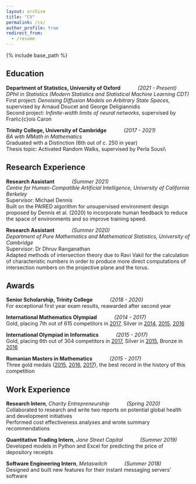 ```yaml
---
layout: archive
title: "CV"
permalink: /cv/
author_profile: true
redirect_from:
  - /resume
---
```


{% include base_path %}

## Education

**Department of Statistics, University of Oxford**&nbsp;&nbsp;&nbsp;&nbsp;&nbsp;&nbsp;&nbsp;&nbsp;&nbsp;&nbsp;&nbsp;&nbsp;_(2021 - Present)_\
_DPhil in Statistics (Modern Statistics and Statistical Machine Learning CDT)_\
First project: _Denoising Diffusion Models on Arbitrary State Spaces_, supervised by Arnaud Doucet and George Deligiannidis\
Second project: _Infinite-width limits of neural networks_, supervised by Fran\c{c}ois Caron

**Trinity College, University of Cambridge**&nbsp;&nbsp;&nbsp;&nbsp;&nbsp;&nbsp;&nbsp;&nbsp;&nbsp;&nbsp;&nbsp;&nbsp;_(2017 - 2021)_\
_BA with MMath in Mathematics_\
Graduated with a Distinction (6th out of c. 250 in year)\
Thesis topic: Activated Random Walks, supervised by Perla Sousi\

## Research Experience

**Research Assistant**&nbsp;&nbsp;&nbsp;&nbsp;&nbsp;&nbsp;&nbsp;&nbsp;&nbsp;&nbsp;&nbsp;&nbsp;_(Summer 2021)_\
_Centre for Human-Compatible Artificial Intelligence, University of California Berkeley_\
Supervisor: Michael Dennis\
Built on the PAIRED algorithm for unsupervised environment design proposed by Dennis et al. (2020) to incorporate human feedback to reduce the space of environments and so improve training speed.

**Research Assistant**&nbsp;&nbsp;&nbsp;&nbsp;&nbsp;&nbsp;&nbsp;&nbsp;&nbsp;&nbsp;&nbsp;&nbsp;_(Summer 2020)_\
_Department of Pure Mathematics and Mathematical Statistics, University of Cambridge_\
Supervisor: Dr Dhruv Ranganathan\
Adapted methods of intersection theory due to Ravi Vakil for the calculation of characteristic numbers in order to
produce more direct computations of intersection numbers on the projective plane and the torus.

## Awards

**Senior Scholarship, Trinity College**&nbsp;&nbsp;&nbsp;&nbsp;&nbsp;&nbsp;&nbsp;&nbsp;&nbsp;&nbsp;&nbsp;&nbsp;_(2018 - 2020)_\
For exceptional first year exam results, reawarded after second year

**International Mathematics Olympiad**&nbsp;&nbsp;&nbsp;&nbsp;&nbsp;&nbsp;&nbsp;&nbsp;&nbsp;&nbsp;&nbsp;&nbsp;_(2014 - 2017)_\
Gold, placing 7th out of 615 competitors in [2017](https://www.imo-official.org/participant_r.aspx?id=25080), Silver in [2014](https://www.imo-official.org/participant_r.aspx?id=25080), [2015](https://www.imo-official.org/participant_r.aspx?id=25080), [2016](https://www.imo-official.org/participant_r.aspx?id=25080)

**International Olympiad in Informatics**&nbsp;&nbsp;&nbsp;&nbsp;&nbsp;&nbsp;&nbsp;&nbsp;&nbsp;&nbsp;&nbsp;&nbsp;_(2015 - 2017)_\
Gold, placing 6th out of 304 competitors in [2017](http://stats.ioinformatics.org/people/5794), Silver in [2015](http://stats.ioinformatics.org/people/5794), Bronze in [2016](http://stats.ioinformatics.org/people/5794)

**Romanian Masters in Mathematics**&nbsp;&nbsp;&nbsp;&nbsp;&nbsp;&nbsp;&nbsp;&nbsp;&nbsp;&nbsp;&nbsp;&nbsp;_(2015 - 2017)_\
Three gold medals ([2015](https://rmms.lbi.ro/rmm2015/index.php?id=results_math), [2016](https://rmms.lbi.ro/rmm2016/index.php?id=results_math), [2017](https://rmms.lbi.ro/rmm2017/index.php?id=results_math)), the best record in the history of this competition

## Work Experience

**Research Intern**, _Charity Entrepreneurship_&nbsp;&nbsp;&nbsp;&nbsp;&nbsp;&nbsp;&nbsp;&nbsp;&nbsp;&nbsp;&nbsp;&nbsp;_(Spring 2020)_\
Collaborated to research and write two reports on potential global health and development initiatives\
Performed cost effectiveness analyses and wrote summary recommendations

**Quantitative Trading Intern**, _Jane Street Capital_&nbsp;&nbsp;&nbsp;&nbsp;&nbsp;&nbsp;&nbsp;&nbsp;&nbsp;&nbsp;&nbsp;&nbsp;_(Summer 2019)_\
Developed models in Python and Excel for predicting the price of depository receipts

**Software Engineering Intern**, _Metaswitch_&nbsp;&nbsp;&nbsp;&nbsp;&nbsp;&nbsp;&nbsp;&nbsp;&nbsp;&nbsp;&nbsp;&nbsp;_(Summer 2018)_\
Designed and built new features for their instant messaging servers’ software
